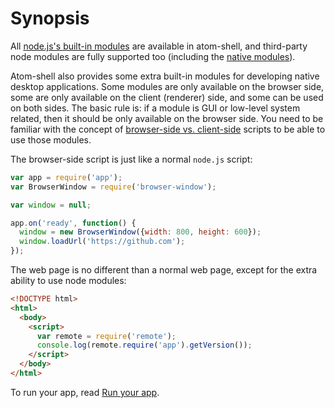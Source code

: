 # Synopsis

All [node.js's built-in modules](http://nodejs.org/api/) are available in
atom-shell, and third-party node modules are fully supported too (including the
[native modules](../tutorial/using-native-node-modules.md)).

Atom-shell also provides some extra built-in modules for developing native
desktop applications. Some modules are only available on the browser side, some
are only available on the client (renderer) side, and some can be used on both sides.
The basic rule is: if a module is GUI or low-level system related, then it should
be only available on the browser side. You need to be familiar with the concept of
[browser-side vs. client-side](../tutorial/quick-start.md#the-browser-side) scripts
to be able to use those modules.

The browser-side script is just like a normal `node.js` script:

```javascript
var app = require('app');
var BrowserWindow = require('browser-window');

var window = null;

app.on('ready', function() {
  window = new BrowserWindow({width: 800, height: 600});
  window.loadUrl('https://github.com');
});

```

The web page is no different than a normal web page, except for the extra
ability to use node modules:

```html
<!DOCTYPE html>
<html>
  <body>
    <script>
      var remote = require('remote');
      console.log(remote.require('app').getVersion());
    </script>
  </body>
</html>
```

To run your app, read [Run your app](../tutorial/quick-start.md#run-your-app).
